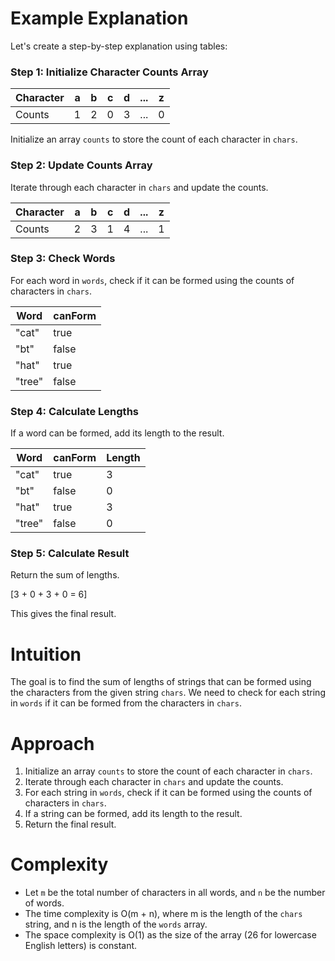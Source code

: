# Example Explanation

Let's create a step-by-step explanation using tables:

### Step 1: Initialize Character Counts Array

| Character | a   | b   | c   | d   | ... | z   |
| --------- | --- | --- | --- | --- | --- | --- |
| Counts    | 1   | 2   | 0   | 3   | ... | 0   |

Initialize an array `counts` to store the count of each character in `chars`.

### Step 2: Update Counts Array

Iterate through each character in `chars` and update the counts.

| Character | a   | b   | c   | d   | ... | z   |
| --------- | --- | --- | --- | --- | --- | --- |
| Counts    | 2   | 3   | 1   | 4   | ... | 1   |

### Step 3: Check Words

For each word in `words`, check if it can be formed using the counts of characters in `chars`.

| Word   | canForm |
| ------ | ------- |
| "cat"  | true    |
| "bt"   | false   |
| "hat"  | true    |
| "tree" | false   |

### Step 4: Calculate Lengths

If a word can be formed, add its length to the result.

| Word   | canForm | Length |
| ------ | ------- | ------ |
| "cat"  | true    | 3      |
| "bt"   | false   | 0      |
| "hat"  | true    | 3      |
| "tree" | false   | 0      |

### Step 5: Calculate Result

Return the sum of lengths.

[3 + 0 + 3 + 0 = 6]

This gives the final result.

# Intuition

The goal is to find the sum of lengths of strings that can be formed using the characters from the given string `chars`. We need to check for each string in `words` if it can be formed from the characters in `chars`.

# Approach

1.  Initialize an array `counts` to store the count of each character in `chars`.
2.  Iterate through each character in `chars` and update the counts.
3.  For each string in `words`, check if it can be formed using the counts of characters in `chars`.
4.  If a string can be formed, add its length to the result.
5.  Return the final result.

# Complexity

- Let `m` be the total number of characters in all words, and `n` be the number of words.
- The time complexity is O(m + n), where m is the length of the `chars` string, and n is the length of the `words` array.
- The space complexity is O(1) as the size of the array (26 for lowercase English letters) is constant.
